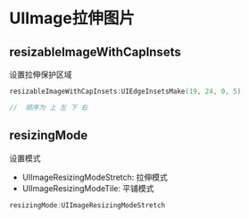 # UIImage拉伸图片

## resizableImageWithCapInsets 

设置拉伸保护区域

``` objective-c
resizableImageWithCapInsets:UIEdgeInsetsMake(19, 24, 0, 5)

//  顺序为 上 左 下 右
```

## resizingMode

设置模式

+ UIImageResizingModeStretch: 拉伸模式
+ UIImageResizingModeTile: 平铺模式

``` objective-c
resizingMode:UIImageResizingModeStretch
```
